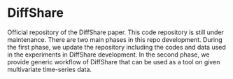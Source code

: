 # DiffShare
Official repository of the DiffShare paper. This code repository is still under maintenance. There are two main phases in this repo development. During the first phase, we update the repository including the codes and data used in the experiments in DiffShare development. In the second phase, we provide generic workflow of DiffShare that can be used as a tool on given multivariate time-series data. 
